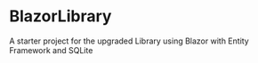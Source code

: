 # BlazorLibrary
A starter project for the upgraded Library using Blazor with Entity Framework and SQLite
